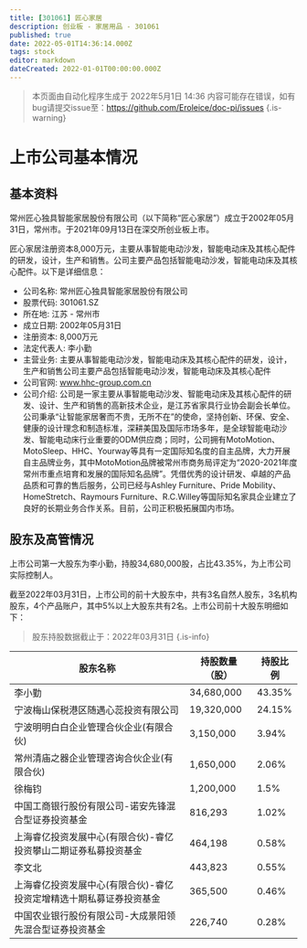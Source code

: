 ```yaml
---
title: [301061] 匠心家居
description: 创业板 - 家居用品 - 301061
published: true
date: 2022-05-01T14:36:14.000Z
tags: stock
editor: markdown
dateCreated: 2022-01-01T00:00:00.000Z
---
```


> 本页面由自动化程序生成于 2022年5月1日 14:36
> 内容可能存在错误，如有bug请提交issue至：https://github.com/Eroleice/doc-pi/issues
{.is-warning}

# 上市公司基本情况

## 基本资料

常州匠心独具智能家居股份有限公司（以下简称“匠心家居”）成立于2002年05月31日，常州市。于2021年09月13日在深交所创业板上市。

匠心家居注册资本8,000万元，主要从事智能电动沙发，智能电动床及其核心配件的研发，设计，生产和销售。公司主要产品包括智能电动沙发，智能电动床及其核心配件。以下是详细信息：

- 公司名称: 常州匠心独具智能家居股份有限公司
- 股票代码: 301061.SZ
- 所在地: 江苏 - 常州市
- 成立日期: 2002年05月31日
- 注册资本: 8,000万元
- 法定代表人: 李小勤
- 主营业务: 主要从事智能电动沙发，智能电动床及其核心配件的研发，设计，生产和销售公司主要产品包括智能电动沙发，智能电动床及其核心配件
- 公司官网: www.hhc-group.com.cn
- 公司介绍: 公司是一家主要从事智能电动沙发、智能电动床及其核心配件的研发、设计、生产和销售的高新技术企业，是江苏省家具行业协会副会长单位。公司秉承“让智能家居奢而不贵，无所不在”的使命，坚持创新、环保、安全、健康的设计理念和制造标准，深耕美国及国际市场多年，是全球智能电动沙发、智能电动床行业重要的ODM供应商；同时，公司拥有MotoMotion、MotoSleep、HHC、Yourway等具有一定国际知名度的自主品牌，大力开展自主品牌业务，其中MotoMotion品牌被常州市商务局评定为“2020-2021年度常州市重点培育和发展的国际知名品牌”。凭借优秀的设计研发、卓越的产品品质和可靠的售后服务，公司已经与Ashley Furniture、Pride Mobility、HomeStretch、Raymours Furniture、R.C.Willey等国际知名家具企业建立了良好的长期业务合作关系。目前，公司正积极拓展国内市场。


## 股东及高管情况

上市公司第一大股东为李小勤，持股34,680,000股，占比43.35%，为上市公司实际控制人。

截至2022年03月31日，上市公司的前十大股东中，共有3名自然人股东，3名机构股东，4个产品账户，其中5%以上大股东共有2名。上市公司前十大股东明细如下：

> 股东持股数据截止于：2022年03月31日
{.is-info}

| 股东名称 | 持股数量（股） | 持股比例 |
| --- | --- | --- |
| 李小勤 | 34,680,000 | 43.35% |
| 宁波梅山保税港区随遇心蕊投资有限公司 | 19,320,000 | 24.15% |
| 宁波明明白白企业管理合伙企业(有限合伙) | 3,150,000 | 3.94% |
| 常州清庙之器企业管理咨询合伙企业(有限合伙) | 1,650,000 | 2.06% |
| 徐梅钧 | 1,200,000 | 1.5% |
| 中国工商银行股份有限公司-诺安先锋混合型证券投资基金 | 816,293 | 1.02% |
| 上海睿亿投资发展中心(有限合伙)-睿亿投资攀山二期证券私募投资基金 | 464,198 | 0.58% |
| 李文北 | 443,823 | 0.55% |
| 上海睿亿投资发展中心(有限合伙)-睿亿投资定增精选十期私募证券投资基金 | 365,500 | 0.46% |
| 中国农业银行股份有限公司-大成景阳领先混合型证券投资基金 | 226,740 | 0.28% |




